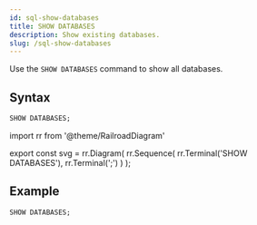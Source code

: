```yaml
---
id: sql-show-databases
title: SHOW DATABASES
description: Show existing databases.
slug: /sql-show-databases
---
```

<head>
  <link rel="canonical" href="https://docs.risingwave.com/docs/current/sql-show-databases/" />
</head>

Use the `SHOW DATABASES` command to show all databases.

## Syntax

```sql
SHOW DATABASES;
```

import rr from '@theme/RailroadDiagram'

export const svg = rr.Diagram(
    rr.Sequence(
        rr.Terminal('SHOW DATABASES'),
        rr.Terminal(';')
    )
);

<drawer SVG={svg} />

## Example

```sql
SHOW DATABASES;
```
